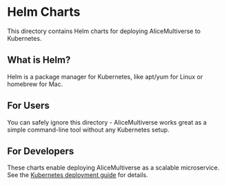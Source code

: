 # Helm Charts

This directory contains Helm charts for deploying AliceMultiverse to Kubernetes.

## What is Helm?

Helm is a package manager for Kubernetes, like apt/yum for Linux or homebrew for Mac.

## For Users

You can safely ignore this directory - AliceMultiverse works great as a simple command-line tool without any Kubernetes setup.

## For Developers

These charts enable deploying AliceMultiverse as a scalable microservice. See the [Kubernetes deployment guide](../k8s/README.md) for details.